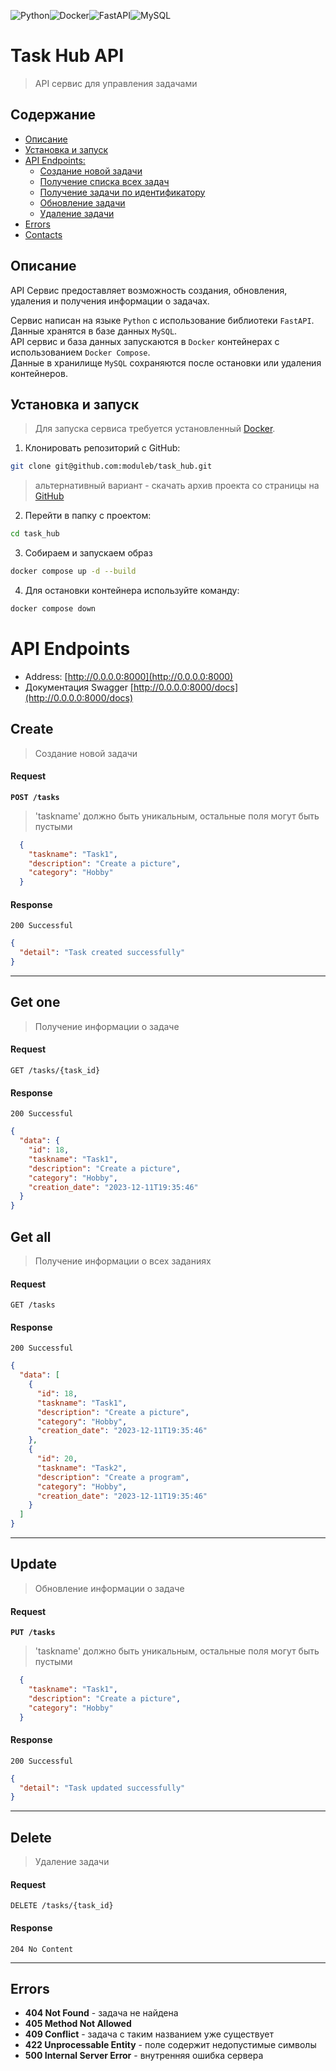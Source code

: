 ![Python](https://img.shields.io/badge/python-3670A0?style=for-the-badge&logo=python&logoColor=ffdd54)![Docker](https://img.shields.io/badge/docker-%230db7ed.svg?style=for-the-badge&logo=docker&logoColor=white)![FastAPI](https://img.shields.io/badge/FastAPI-005571?style=for-the-badge&logo=fastapi)![MySQL](https://img.shields.io/badge/mysql-%2300f.svg?style=for-the-badge&logo=mysql&logoColor=white)

# Task Hub API

> API сервис для управления задачами

## Содержание

+ [Описание](#description)
+ [Установка и запуск](#install)
+ [API Endpoints:](#api_endpoints)
    + [Создание новой задачи](#create)
    + [Получение списка всех задач](#get_all)
    + [Получение задачи по идентификатору](#get_one)
    + [Обновление задачи](#update)
    + [Удаление задачи](#delete)
+ [Errors](#errors)
+ [Contacts](#contacts)

<a id="description"></a>

## Описание

API Сервис предоставляет возможность создания, обновления, удаления и получения информации о задачах.

Сервис написан на языке `Python` с использование библиотеки `FastAPI`.
Данные хранятся в базе данных `MySQL`.  
API сервис и база данных запускаются в `Docker` контейнерах с использованием `Docker Compose`.  
Данные в хранилище `MySQL` сохраняются после остановки или удаления контейнеров.

<a id="install"></a>

## Установка и запуск

> Для запуска сервиса требуется установленный [Docker](https://www.docker.com/get-started/).

1. Клонировать репозиторий с GitHub:

  ```bash
  git clone git@github.com:moduleb/task_hub.git
  ```

> альтернативный вариант - скачать архив проекта со страницы на [GitHub](https://github.com/moduleb/task_hub)

2. Перейти в папку с проектом:

  ```bash
  cd task_hub
  ```

3. Собираем и запускаем образ

  ```bash
docker compose up -d --build
  ```

4. Для остановки контейнера используйте команду:

  ```bash
  docker compose down
  ```

<a id="api_endpoints"></a>

# API Endpoints

- Address: [http://0.0.0.0:8000](http://0.0.0.0:8000)
- Документация Swagger [http://0.0.0.0:8000/docs](http://0.0.0.0:8000/docs)

<a id="create"></a>

## Create

> Создание новой задачи

#### Request

**`POST /tasks`**

>'taskname' должно быть уникальным, остальные поля могут быть пустыми

```json
  {
    "taskname": "Task1",
    "description": "Create a picture",
    "category": "Hobby"
  }
```

#### Response

`200 Successful`

```json
{
  "detail": "Task created successfully"
}
```

---

<a id="get_one"></a>
## Get one

> Получение информации о задаче

#### Request

`GET /tasks/{task_id}`

#### Response

`200 Successful`

```json
{
  "data": {
    "id": 18,
    "taskname": "Task1",
    "description": "Create a picture",
    "category": "Hobby",
    "creation_date": "2023-12-11T19:35:46"
  }
}
```

<a id="get_all"></a>
## Get all

> Получение информации о всех заданиях

#### Request

`GET /tasks`

#### Response

`200 Successful`

```json
{
  "data": [
    {
      "id": 18,
      "taskname": "Task1",
      "description": "Create a picture",
      "category": "Hobby",
      "creation_date": "2023-12-11T19:35:46"
    },
    {
      "id": 20,
      "taskname": "Task2",
      "description": "Create a program",
      "category": "Hobby",
      "creation_date": "2023-12-11T19:35:46"
    }
  ]
}
```

---

<a id="update"></a>
## Update

> Обновление информации о задаче

#### Request

**`PUT /tasks`**

>'taskname' должно быть уникальным, остальные поля могут быть пустыми

```json
  {
    "taskname": "Task1",
    "description": "Create a picture",
    "category": "Hobby"
  }
```

#### Response

`200 Successful`

```json
{
  "detail": "Task updated successfully"
}
```

---

<a id="delete"></a>
## Delete
> Удаление задачи

#### Request

`DELETE /tasks/{task_id}`

#### Response

`204 No Content`


---

<a id="errors"></a>

## Errors

- **404 Not Found** - задача не найдена
- **405 Method Not Allowed**
- **409 Conflict** - задача с таким названием уже существует
- **422 Unprocessable Entity** - поле содержит недопустимые символы
- **500 Internal Server Error** - внутренняя ошибка сервера


